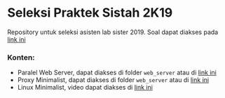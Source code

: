 # Seleksi Praktek Sistah 2K19

Repository untuk seleksi asisten lab sister 2019. Soal dapat diakses pada [link ini](https://drive.google.com/drive/folders/1mTS8ad_FM3ZKNs2B-iwsCISAqG8T4dtI)

### Konten:

- Paralel Web Server, dapat diakses di folder `web_server` atau di [link ini](https://github.com/wirasuta/seleksi-sister19/tree/master/web_server)
- Proxy Minimalist, dapat diakses di folder `web_server` atau di [link ini](https://github.com/wirasuta/seleksi-sister19/tree/master/proxy_min)
- Linux Minimalist, video dapat diakses di [link ini](https://youtu.be/Ul10thsHjP0)
